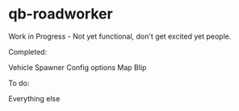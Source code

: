 # qb-roadworker
 
Work in Progress - Not yet functional, don't get excited yet people.

Completed:

Vehicle Spawner
Config options
Map Blip

To do:

Everything else
